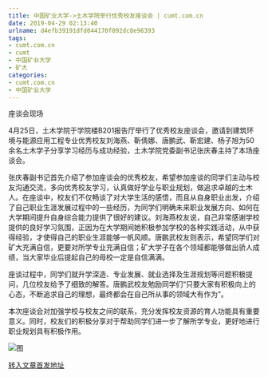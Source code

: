 ```yaml
---
title: 中国矿业大学->土木学院举行优秀校友座谈会 | cumt.com.cn
date: 2019-04-29 02:13:40
urlname: d4efb39191dfd044170f092dc8e96393
tags: 
- cumt.com.cn
- cumt
- 中国矿业大学
- 矿大
categories:
- cumt.com.cn
- 中国矿业大学
---
```


座谈会现场

4月25日，土木学院于学院楼B201报告厅举行了优秀校友座谈会，邀请到建筑环境与能源应用工程专业优秀校友刘海燕、靳倩娜、唐鹏武、靳宏建、杨子旭为50余名土木学子分享学习经历与成功经验，土木学院党委副书记张庆春主持了本场座谈会。

张庆春副书记首先介绍了参加座谈会的优秀校友，希望参加座谈的同学们主动与校友沟通交流，多向优秀校友学习，认真做好学业与职业规划，做追求卓越的土木人。在座谈中，校友们不仅畅谈了对大学生活的感悟，而且从自身职业出发，介绍了自己职业生涯发展过程中的一些经历，为同学们明确未来职业发展方向、如何在大学期间提升自身综合能力提供了很好的建议。刘海燕校友说，自己非常感谢学校提供的良好学习氛围，正因为在大学期间她积极参加学校的各种实践活动，从中获得经验，才使得自己的职业生涯能够一帆风顺。唐鹏武校友则表示，希望同学们对矿大充满自信，更要对所学专业充满自信；矿大学子在各个领域都能够做出骄人成绩，当大家毕业后提起自己的母校一定是自信满满。

座谈过程中，同学们就升学深造、专业发展、就业选择及生涯规划等问题积极提问，几位校友给予了细致的解答。唐鹏武校友勉励同学们“只要大家有积极向上的心态，不断追求自己的理想，最终都会在自己所从事的领域大有作为”。

本次座谈会对加强学校与校友之间的联系，充分发挥校友资源的育人功能具有重要意义。同时，校友们的积极分享对于帮助同学们进一步了解所学专业，更好地进行职业规划具有积极作用。

![图](http://xwzx.cumt.edu.cn/_upload/article/images/c6/e1/ae5060ca4d598f6941c10852a690/97a12b75-7f7b-439e-be9f-dc5b03a0a9c3.jpg)

[转入文章首发地址](http://xwzx.cumt.edu.cn/f6/c3/c523a521923/page.htm)